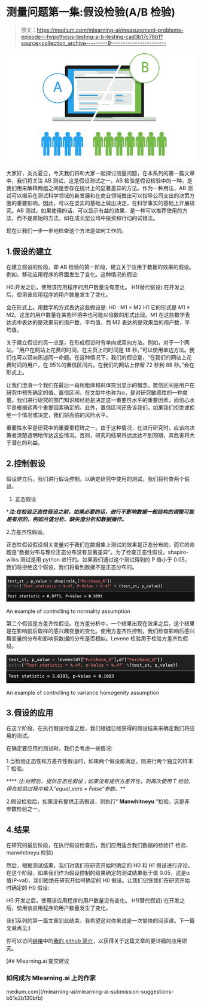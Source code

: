 # 测量问题第一集:假设检验(A/B 检验)

> 原文：<https://medium.com/mlearning-ai/measurement-problems-episode-i-hypothesis-testing-a-b-testing-cad3b17c78b1?source=collection_archive---------9----------------------->

![](img/89b0a75f3d91c7fa635df076276f17bc.png)

大家好，炎炎夏日，今天我们将和大家一起探讨测量问题，在本系列的第一篇文章中，我们将关注 AB 测试，这是假设测试之一。AB 检验是假设检验中的一种，是我们用来解释两组之间是否存在统计上的显著差异的方法。作为一种用法，AB 测试可以揭示在测试科学领域的新发展和在商业领域做出可以指导公司支出的决策方面的重要影响。因此，可以在坚实的基础上做出决定，在科学事实的基础上开展研究。AB 测试，如果使用的话，可以显示有益的效果，是一种可以推荐使用的方法，而不是原始的方法，如在成长型公司中投资和行动的试错法。

现在让我们一步一步地检查这个方法是如何工作的。

## 1.假设的建立

在建立假设的阶段，即 AB 检验的第一阶段，建立关于应用于数据的效果的假设。例如，移动应用程序的界面发生了变化。这种情况的假设:

H0:开发之后，使用该应用程序的用户数量没有变化。
H1(替代假设):在开发之后，使用该应用程序的用户数量发生了变化。

会在形式上。用数学的方式表达这些假设是:
H0 : M1 = M2
H1:它的形式是 M1 ≠ M2。这里的用户数量在某些环境中也可能以倍数的形式出现。M1 在这些数学表达式中表达的是效果前的用户数，平均值，而 M2 表达的是效果后的用户数，平均值。

关于建立假设的另一点是，在形成假设时有单向或双向方法。例如，对于一个网站，“用户在网站上花费的时间，在主页上的时间是 18 秒。”可以使用单边方法。我们也可以双向陈述同一命题。在这种情况下，我们的假设是，“在我们的网站上花费时间的用户，在 95%的置信区间内，在我们的网站上停留 72 秒到 88 秒。”会在形式上。

让我们澄清一个我们在最后一段用粗体和斜体突出显示的概念。置信区间是用户在研究中预先确定的值。置信区间，在文献中也称为α，是对研究敏感性的一种度量。我们进行研究的部门知识和经验是决定这一重要性水平的重要因素，而信心水平是根据这两个重要因素确定的。此外，置信区间还告诉我们，如果我们拒绝或拒绝一个情况或决定，我们将面临的风险水平。

重要性水平是研究中的重要里程碑之一。由于这种情况，在进行研究时，应该向决策者清楚透明地传达这些情况。否则，研究的结果将远远达不到预期，其危害将大于潜在的利益。

## 2.控制假设

假设建立后，我们进行假设控制，以确定研究中使用的测试。我们将检查两个假设。

1.  正态假设

****注:在检验正态性假设之前，如果必要的话，进行不影响数据一般结构的调整可能是有用的，例如月值分析、缺失值分析和数据操作。***

2.方差齐性假设。

正态性假设假设相关变量对于我们在数据集上测试的效果是正态分布的。而它的命题是“数据分布与理论正态分布没有显著差异”。为了检查正态性假设，shapiro-wilks 测试是用 python 进行的。如果我们通过这个测试得到的 P 值小于 0.05，我们将拒绝这个假设，我们将看到数据不是正态分布的。

![](img/e7f21a8a6dedb97d9ea8abf69750f525.png)

An example of controlling to normality assumption

第二个假设是方差齐性假设。在方差分析中，一个结果出现在效果之后。这个结果是在影响前后取样的感兴趣变量的变化。使用方差齐性控制，我们检查影响后感兴趣变量的分布和影响前数据的分布是否相似。Levene 检验用于检验方差齐性假设。

![](img/3f13337c0f47c2a019fcdc32272bc80b.png)

An example of controlling to variance homogenity assumption

## 3.假设的应用

在这个阶段，在执行假设检查之后，我们根据已经获得的假设结果来确定我们将应用的测试。

在确定要应用的测试时，我们会考虑一些情况:

1.当检验正态性和方差齐性假设时，如果两个假设都满足，则进行两个独立的样本 T 检验。

**** *注:对照后，提供正态性假设；如果没有提供方差齐性，则再次使用 T 检验，但在检验过程中输入“equal_vars = False”参数。***

2.假设检验后，如果没有提供正态假设，则执行“ **Manwhitneyu** ”检验，这是非参数检验之一。

## 4.结果

在研究的最后阶段，在执行假设检查后，我们应用适合我们数据的检验(T 检验、manwhitneyu 检验)

然后，根据测试结果，我们对我们在研究开始时确定的 H0 和 H1 假设进行评论。在这个阶段，如果我们作为假设控制的结果确定的测试结果低于值 0.05，这是α值(P-val)，我们拒绝在研究开始时确定的 H0 假设。让我们记住我们在研究开始时确定的 H0 假设:

H0:开发之后，使用该应用程序的用户数量没有变化。
H1(替代假设):在开发之后，使用该应用程序的用户数量发生了变化。

我们系列的第一篇文章到此结束。我希望这对你来说是一次愉快的阅读课。下一篇文章再见:)

你可以访问[链接](https://github.com/ccemozclk/AB_testing)中的[我的 github 简介](https://github.com/ccemozclk)，以获得关于这篇文章的更详细的应用研究。

[](/mlearning-ai/mlearning-ai-submission-suggestions-b51e2b130bfb) [## Mlearning.ai 提交建议

### 如何成为 Mlearning.ai 上的作家

medium.com](/mlearning-ai/mlearning-ai-submission-suggestions-b51e2b130bfb)
